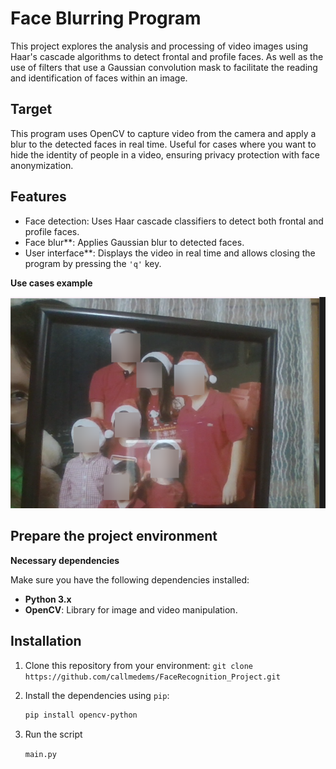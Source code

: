 # Face Blurring Program

This project explores the analysis and processing of video images using Haar's cascade algorithms to detect frontal and profile faces. As well as the use of filters that use a Gaussian convolution mask to facilitate the reading and identification of faces within an image.

## Target

This program uses OpenCV to capture video from the camera and apply a blur to the detected faces in real time. Useful for cases where you want to hide the identity of people in a video, ensuring privacy protection with face anonymization.

## Features

- Face detection: Uses Haar cascade classifiers to detect both frontal and profile faces.
- Face blur**: Applies Gaussian blur to detected faces.
- User interface**: Displays the video in real time and allows closing the program by pressing the `'q'` key.


**Use cases example**

![Example1](Example1.png)

## Prepare the project environment

 **Necessary dependencies** 

Make sure you have the following dependencies installed:

- **Python 3.x** 
- **OpenCV**: Library for image and video manipulation.

## Installation

1. Clone this repository from your environment:
`git clone https://github.com/callmedems/FaceRecognition_Project.git`

2. Install the dependencies using `pip`:

   ````bash
   pip install opencv-python

3. Run the script

    `main.py` 

